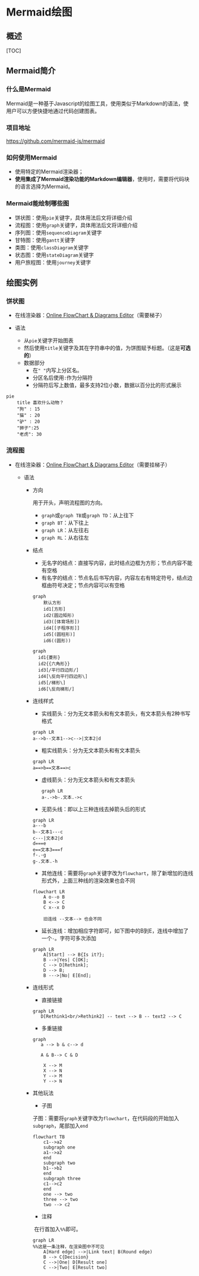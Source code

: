 # Mermaid绘图

## 概述

[TOC]

## Mermaid简介

### 什么是Mermaid

Mermaid是一种基于Javascript的绘图工具，使用类似于Markdown的语法，使用户可以方便快捷地通过代码创建图表。

### 项目地址

https://github.com/mermaid-js/mermaid

### 如何使用Mermaid

- 使用特定的Mermaid渲染器；
- **使用集成了Mermaid渲染功能的Markdown编辑器**，使用时，需要将代码块的语言选择为Mermaid。

### Mermaid能绘制哪些图

- 饼状图：使用`pie`关键字，具体用法后文将详细介绍
- 流程图：使用`graph`关键字，具体用法后文将详细介绍
- 序列图：使用`sequenceDiagram`关键字
- 甘特图：使用`gantt`关键字
- 类图：使用`classDiagram`关键字
- 状态图：使用`stateDiagram`关键字
- 用户旅程图：使用`journey`关键字

## 绘图实例

### 饼状图

- 在线渲染器：[Online FlowChart & Diagrams Editor](https://mermaidjs.github.io/mermaid-live-editor/#/edit/eyJjb2RlIjoicGllXG5cIkRvZ3NcIiA6IDQyLjk2XG5cIkNhdHNcIiA6IDUwLjA1XG5cIlJhdHNcIiA6IDEwLjAxIiwibWVybWFpZCI6eyJ0aGVtZSI6ImRlZmF1bHQifX0)（需要梯子）

- 语法
  - 从`pie`关键字开始图表
  - 然后使用`title`关键字及其在字符串中的值，为饼图赋予标题。（这是**可选的**）
  - 数据部分
    - 在`" "`内写上分区名。
    - 分区名后使用`:`作为分隔符
    - 分隔符后写上数值，最多支持2位小数，数据以百分比的形式展示

```mermaid
pie
    title 喜欢什么动物？
    "狗" : 15
    "猫" : 20
    "驴" : 20
    "狮子":25
    "老虎": 30
```

### 流程图

- 在线渲染器：[Online FlowChart & Diagrams Editor](https://mermaidjs.github.io/mermaid-live-editor/#/edit/eyJjb2RlIjoiZ3JhcGggVERcbiAgICBBW0hhcmRdIC0tPnxUZXh0fCBCKFJvdW5kKVxuICAgIEIgLS0-IEN7RGVjaXNpb259XG4gICAgQyAtLT58T25lfCBEW1Jlc3VsdCAxXVxuICAgIEMgLS0-fFR3b3wgRVtSZXN1bHQgMl0iLCJtZXJtYWlkIjp7InRoZW1lIjoiZGVmYXVsdCJ9fQ)（需要挂梯子）

  - 语法

    - 方向

      用于开头，声明流程图的方向。

      * `graph`或`graph TB`或`graph TD`：从上往下
      * `graph BT`：从下往上
      * `graph LR`：从左往右
      * `graph RL`：从右往左

    - 结点

      - 无名字的结点：直接写内容，此时结点边框为方形；节点内容不能有空格
      - 有名字的结点：节点名后书写内容，内容左右有特定符号，结点边框由符号决定；节点内容可以有空格

      ```mermaid
      graph
          默认方形
          id1[方形]
          id2(圆边矩形)
          id3([体育场形])
          id4[[子程序形]]
          id5[(圆柱形)]
          id6((圆形))
      ```

      ```mermaid
      graph
      	id1{菱形}
      	id2{{六角形}}
      	id3[/平行四边形/]
      	id4[\反向平行四边形\]
      	id5[/梯形\]
      	id6[\反向梯形/]
      ```

    - 连线样式

      - 实线箭头：分为无文本箭头和有文本箭头，有文本箭头有2种书写格式

      ```mermaid
      graph LR
      a-->b--文本1-->c-->|文本2|d
      ```

      - 粗实线箭头：分为无文本箭头和有文本箭头

      ```mermaid
      graph LR
      a==>b==文本==>c
      ```

      - 虚线箭头：分为无文本箭头和有文本箭头

        ```mermaid
        graph LR
        a-.->b-.文本.->c
        ```

      - 无箭头线：即以上三种连线去掉箭头后的形式

      ```mermaid
      graph LR
      a---b
      b--文本1---c
      c---|文本2|d
      d===e
      e==文本3===f
      f-.-g
      g-.文本.-h
      ```

      - 其他连线：需要将`graph`关键字改为`flowchart`，除了新增加的连线形式外，上面三种线的渲染效果也会不同

      ```mermaid
      flowchart LR
          A o--o B
          B <--> C
          C x--x D
          
          旧连线 --文本--> 也会不同
      ```

      - 延长连线：增加相应字符即可，如下图中的B到E，连线中增加了一个`-`。字符可多次添加

      ```MERMAID
      graph LR
          A[Start] --> B{Is it?};
          B -->|Yes| C[OK];
          C --> D[Rethink];
          D --> B;
          B --->|No| E[End];
      ```

      

    - 连线形式
  
         - 直接链接
  
         ```mermaid
         graph LR
            D[Rethink1<br/>Rethink2] -- text --> B -- text2 --> C
         ```
  
         - 多重链接
  
         ```MERMAID
         graph 
            a --> b & c--> d
            
            A & B--> C & D
            
             X --> M
             X --> N
             Y --> M
             Y --> N
         ```
  
    - 其他玩法
  
         - 子图
  
         子图：需要将`graph`关键字改为`flowchart`，在代码段的开始加入`subgraph`，尾部加入`end`
  
         ```mermaid
         flowchart TB
             c1-->a2
             subgraph one
             a1-->a2
             end
             subgraph two
             b1-->b2
             end
             subgraph three
             c1-->c2
             end
             one --> two
             three --> two
             two --> c2
         ```
  
         
  
         - 注释
  
         ​       在行首加入`%%`即可。
  
         ```mermaid
         graph LR
         %%这是一条注释，在渲染图中不可见
             A[Hard edge] -->|Link text| B(Round edge)
             B --> C{Decision}
             C -->|One| D[Result one]
             C -->|Two| E[Result two]
         ```
  
         
  
         
  
    
  
    ​	
